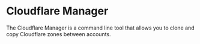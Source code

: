 # Cloudflare Manager

The Cloudflare Manager is a command line tool that allows you to clone and copy Cloudflare zones between accounts.
